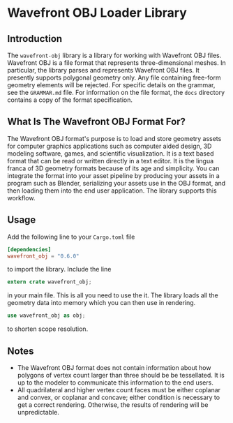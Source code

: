 # Wavefront OBJ Loader Library

## Introduction
The `wavefront-obj` library is a library for working with Wavefront OBJ files. 
Wavefront OBJ is a file format that represents three-dimensional meshes. In 
particular, the library parses and represents Wavefront OBJ files. It presently 
supports polygonal geometry only. Any file containing free-form geometry 
elements will be rejected. For specific details on the grammar, see the 
`GRAMMAR.md` file. For information on the file format, the `docs` directory 
contains a copy of the format specification.

## What Is The Wavefront OBJ Format For?
The Wavefront OBJ format's purpose is to load and store geometry assets for 
computer graphics applications such as computer aided design, 3D modeling 
software, games, and scientific visualization. It is a text based format 
that can be read or written directly in a text editor. It is the lingua franca 
of 3D geometry formats because of its age and simplicity. You can integrate the 
format into your asset pipeline by producing your assets in a program such as 
Blender, serializing your assets use in the OBJ format, and then loading them 
into the end user application. The library supports this workflow.

## Usage
Add the following line to your `Cargo.toml` file

```toml
[dependencies]
wavefront_obj = "0.6.0"
```

to import the library. Include the line

```rust
extern crate wavefront_obj;
```

in your main file. This is all you need to use the it. The library loads all 
the geometry data into memory which you can then use in rendering. 

```rust
use wavefront_obj as obj;
```

to shorten scope resolution.

## Notes
* The Wavefront OBJ format does not contain information about how polygons of 
  vertex count larger than three should be be tessellated. It is up to the 
  modeler to communicate this information to the end users.
* All quadrilateral and higher vertex count faces must be either coplanar and 
  convex, or coplanar and concave; either condition is necessary to get a correct 
  rendering. Otherwise, the results of rendering will be unpredictable.